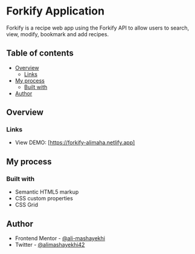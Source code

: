 # Forkify Application

Forkify is a recipe web app using the Forkify API to allow users to search, view, modify, bookmark and add recipes.

## Table of contents

- [Overview](#overview)
  - [Links](#links)
- [My process](#my-process)
  - [Built with](#built-with)
- [Author](#author)

## Overview

### Links

- View DEMO: [https://forkify-alimaha.netlify.app]

## My process

### Built with

- Semantic HTML5 markup
- CSS custom properties
- CSS Grid

## Author

- Frontend Mentor - [@ali-mashayekhi](https://www.frontendmentor.io/profile/ali-mashayekhi)
- Twitter - [@alimashayekhi42](https://twitter.com/alimashayekhi42)
